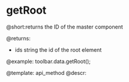 getRoot
=============

@short:returns the ID of the master component

@returns:

- ids    	string      	the id of the root element


@example:
toolbar.data.getRoot();

@template: api_method
@descr: